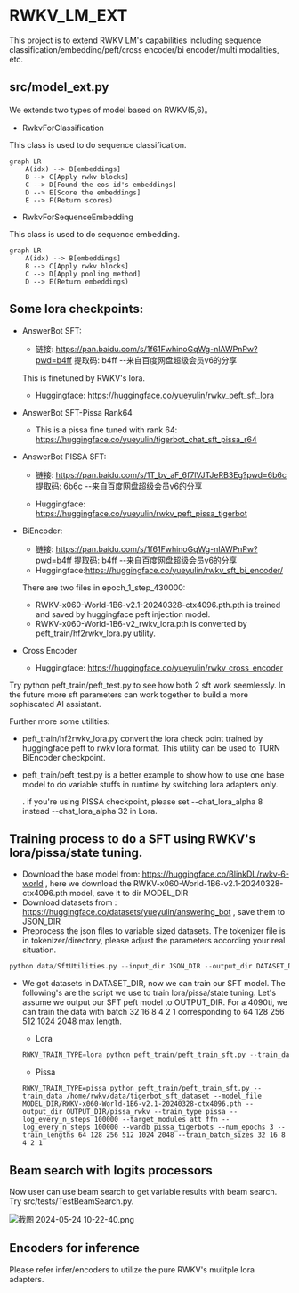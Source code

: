 # RWKV_LM_EXT
This project is to extend RWKV LM's capabilities including sequence classification/embedding/peft/cross encoder/bi encoder/multi modalities, etc.


## src/model_ext.py

We extends two types of model based on RWKV(5,6)。

- RwkvForClassification

This class is used to do sequence classification.
```mermaid
graph LR
    A(idx) --> B[embeddings]
    B --> C[Apply rwkv blocks]
    C --> D[Found the eos id's embeddings]
    D --> E[Score the embeddings]
    E --> F(Return scores)
```

- RwkvForSequenceEmbedding

This class is used to do sequence embedding.
```mermaid
graph LR
    A(idx) --> B[embeddings]
    B --> C[Apply rwkv blocks]
    C --> D[Apply pooling method]
    D --> E(Return embeddings)
```


## Some lora checkpoints:

- AnswerBot SFT:
  - 链接: https://pan.baidu.com/s/1f61FwhinoGqWg-nlAWPnPw?pwd=b4ff 提取码: b4ff 
--来自百度网盘超级会员v6的分享

  This is finetuned by RWKV's lora.
  - Huggingface: https://huggingface.co/yueyulin/rwkv_peft_sft_lora

- AnswerBot SFT-Pissa Rank64
  - This is a pissa fine tuned with rank 64: https://huggingface.co/yueyulin/tigerbot_chat_sft_pissa_r64

- AnswerBot PISSA SFT: 
  - 链接: https://pan.baidu.com/s/1T_bv_aF_6f7lVJTJeRB3Eg?pwd=6b6c 提取码: 6b6c --来自百度网盘超级会员v6的分享

  - Huggingface: https://huggingface.co/yueyulin/rwkv_peft_pissa_tigerbot

- BiEncoder: 

  - 链接: https://pan.baidu.com/s/1f61FwhinoGqWg-nlAWPnPw?pwd=b4ff 提取码: b4ff --来自百度网盘超级会员v6的分享
  - Huggingface:https://huggingface.co/yueyulin/rwkv_sft_bi_encoder/

   There are two files in epoch_1_step_430000:
    - RWKV-x060-World-1B6-v2.1-20240328-ctx4096.pth.pth is trained and saved by huggingface peft injection model.
    - RWKV-x060-World-1B6-v2_rwkv_lora.pth is converted by peft_train/hf2rwkv_lora.py utility. 
- Cross Encoder
  - Huggingface: https://huggingface.co/yueyulin/rwkv_cross_encoder


Try python peft_train/peft_test.py to see how both 2 sft work seemlessly. In the future more sft parameters can work together to build a more sophiscated AI assistant.


Further more some utilities:

 - peft_train/hf2rwkv_lora.py  convert the lora check point trained by huggingface peft to rwkv lora format. This utility can be used to TURN BiEncoder checkpoint.

 - peft_train/peft_test.py is a better example to show how to use one base model to do variable stuffs in runtime by switching lora adapters only.

    . if you're using PISSA checkpoint, please set --chat_lora_alpha 8 instead --chat_lora_alpha 32 in Lora.

## Training process to do a SFT using RWKV's lora/pissa/state tuning.
- Download the base model from: https://huggingface.co/BlinkDL/rwkv-6-world , here we download the RWKV-x060-World-1B6-v2.1-20240328-ctx4096.pth model, save it to dir MODEL_DIR
- Download datasets from : https://huggingface.co/datasets/yueyulin/answering_bot , save them to JSON_DIR
- Preprocess the json files to variable sized datasets. The tokenizer file is in tokenizer/directory, please adjust the parameters according your real situation.
```python
python data/SftUtilities.py --input_dir JSON_DIR --output_dir DATASET_DIR --tokenizer_file PATH_TO_rwkv_vocab_v20230424.txt
```
- We got datasets in DATASET_DIR, now we can train our SFT model. The following's are the script we use to train lora/pissa/state tuning. Let's assume we output our SFT peft model to OUTPUT_DIR. For a 4090ti, we can train the data with batch 32 16 8 4 2 1 corresponding to 64 128 256 512 1024 2048 max length.
 
  - Lora
  ```python
  RWKV_TRAIN_TYPE=lora python peft_train/peft_train_sft.py --train_data /home/rwkv/data/tigerbot_sft_dataset --model_file MODEL_DIR/RWKV-x060-World-1B6-v2.1-20240328-ctx4096.pth --output_dir OUTPUT_DIR/lora_rwkv --train_type lora --log_every_n_steps 100000 --target_modules att ffn --log_every_n_steps 100000 --wandb lora_tigerbots --num_epochs 3 --train_lengths 64 128 256 512 1024 2048 --train_batch_sizes 32 16 8 4 2 1
  ```

  - Pissa
  ```
  RWKV_TRAIN_TYPE=pissa python peft_train/peft_train_sft.py --train_data /home/rwkv/data/tigerbot_sft_dataset --model_file MODEL_DIR/RWKV-x060-World-1B6-v2.1-20240328-ctx4096.pth --output_dir OUTPUT_DIR/pissa_rwkv --train_type pissa --log_every_n_steps 100000 --target_modules att ffn --log_every_n_steps 100000 --wandb pissa_tigerbots --num_epochs 3 --train_lengths 64 128 256 512 1024 2048 --train_batch_sizes 32 16 8 4 2 1
  ```

## Beam search  with logits processors

Now user can use beam search to get variable results with beam search. Try src/tests/TestBeamSearch.py. 

![截图 2024-05-24 10-22-40.png](https://img2.imgtp.com/2024/05/24/FLxIv36M.png)


## Encoders for inference
Please refer infer/encoders to utilize the pure RWKV's mulitple lora adapters.